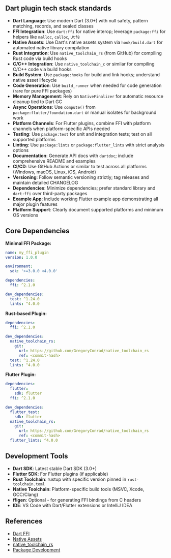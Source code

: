 ## Dart plugin tech stack standards

- **Dart Language**: Use modern Dart (3.0+) with null safety, pattern matching, records, and sealed classes
- **FFI Integration**: Use `dart:ffi` for native interop; leverage `package:ffi` for helpers like `malloc`, `calloc`, `Utf8`
- **Native Assets**: Use Dart's native assets system via `hook/build.dart` for automated native library compilation
- **Rust Integration**: Use `native_toolchain_rs` (from GitHub) for compiling Rust code via build hooks
- **C/C++ Integration**: Use `native_toolchain_c` or similar for compiling C/C++ code via build hooks
- **Build System**: Use `package:hooks` for build and link hooks; understand native asset lifecycle
- **Code Generation**: Use `build_runner` when needed for code generation (rare for pure FFI packages)
- **Memory Management**: Rely on `NativeFinalizer` for automatic resource cleanup tied to Dart GC
- **Async Operations**: Use `compute()` from `package:flutter/foundation.dart` or manual isolates for background work
- **Platform Channels**: For Flutter plugins, combine FFI with platform channels when platform-specific APIs needed
- **Testing**: Use `package:test` for unit and integration tests; test on all supported platforms
- **Linting**: Use `package:lints` or `package:flutter_lints` with strict analysis options
- **Documentation**: Generate API docs with `dartdoc`; include comprehensive README and examples
- **CI/CD**: Use GitHub Actions or similar to test across all platforms (Windows, macOS, Linux, iOS, Android)
- **Versioning**: Follow semantic versioning strictly; tag releases and maintain detailed CHANGELOG
- **Dependencies**: Minimize dependencies; prefer standard library and `dart:ffi` over third-party packages
- **Example App**: Include working Flutter example app demonstrating all major plugin features
- **Platform Support**: Clearly document supported platforms and minimum OS versions

## Core Dependencies

**Minimal FFI Package:**
```yaml
name: my_ffi_plugin
version: 1.0.0

environment:
  sdk: '>=3.0.0 <4.0.0'

dependencies:
  ffi: ^2.1.0

dev_dependencies:
  test: ^1.24.0
  lints: ^4.0.0
```

**Rust-based Plugin:**
```yaml
dependencies:
  ffi: ^2.1.0

dev_dependencies:
  native_toolchain_rs:
    git:
      url: https://github.com/GregoryConrad/native_toolchain_rs
      ref: <commit-hash>
  test: ^1.24.0
  lints: ^4.0.0
```

**Flutter Plugin:**
```yaml
dependencies:
  flutter:
    sdk: flutter
  ffi: ^2.1.0

dev_dependencies:
  flutter_test:
    sdk: flutter
  native_toolchain_rs:
    git:
      url: https://github.com/GregoryConrad/native_toolchain_rs
      ref: <commit-hash>
  flutter_lints: ^4.0.0
```

## Development Tools

- **Dart SDK**: Latest stable Dart SDK (3.0+)
- **Flutter SDK**: For Flutter plugins (if applicable)
- **Rust Toolchain**: rustup with specific version pinned in `rust-toolchain.toml`
- **Native Toolchain**: Platform-specific build tools (MSVC, Xcode, GCC/Clang)
- **ffigen**: Optional - for generating FFI bindings from C headers
- **IDE**: VS Code with Dart/Flutter extensions or IntelliJ IDEA

## References

- [Dart FFI](https://dart.dev/guides/libraries/c-interop)
- [Native Assets](https://dart.dev/tools/hooks)
- [native_toolchain_rs](https://github.com/GregoryConrad/native_toolchain_rs)
- [Package Development](https://dart.dev/guides/libraries/create-packages)

